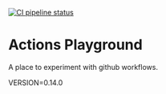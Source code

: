 [![CI pipeline status](https://github.com/plannigan/actions-playground/workflows/CI/badge.svg?branch=main)][ci]

# Actions Playground

A place to experiment with github workflows.

VERSION=0.14.0

[ci]: https://github.com/wayfair-incubator/columbo/actions
